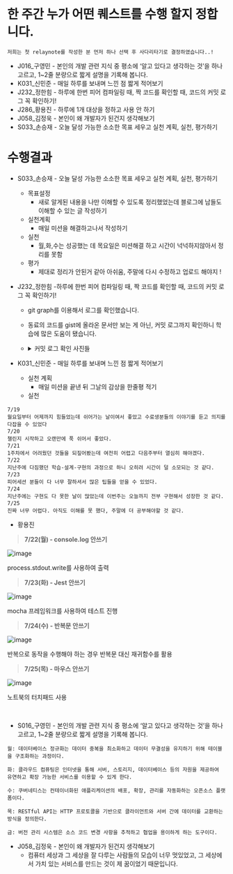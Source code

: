 # 한 주간 누가 어떤 퀘스트를 수행 할지 정합니다.

```
저희는 첫 relaynote를 작성한 분 먼저 하나 선택 후 사다리타기로 결정하였습니다..!
```

- J016\_구영민 - 본인의 개발 관련 지식 중 평소에 ‘알고 있다고 생각하는 것’을 하나 고르고, 1~2줄 분량으로 짧게 설명을 기록해 봅니다.
- K031\_신민준 - 매일 하루를 보내며 느낀 점 짧게 적어보기
- J232\_정한힘 - 하루에 한번 피어 컴파일링 때, 짝 코드를 확인할 때, 코드의 커밋 로그 꼭 확인하기!
- J286\_황용진 - 하루에 1개 대상을 정하고 사용 안 하기
- J058\_김정욱 - 본인이 왜 개발자가 된건지 생각해보기
- S033\_손승재 - 오늘 달성 가능한 소소한 목표 세우고 실천 계획, 실천, 평가하기

# 수행결과

- S033\_손승재 -
  오늘 달성 가능한 소소한 목표 세우고 실천 계획, 실천, 평가하기
  - 목표설정
    - 새로 알게된 내용을 나만 이해할 수 있도록 정리했었는데 블로그에 남들도 이해할 수 있는 글 작성하기
  - 실천계획
    - 매일 미션을 해결하고나서 작성하기
  - 실천
    - 월,화,수는 성공했는 데 목요일은 미션해결 하고 시간이 넉넉하지않아서 정리를 못함
  - 평가
    - 제대로 정리가 안된거 같아 아쉬움, 주말에 다시 수정하고 업로드 해야지 !

- J232\_정한힘 -하루에 한번 피어 컴파일링 때, 짝 코드를 확인할 때, 코드의 커밋 로그 꼭 확인하기!  
  - git graph를 이용해서 로그를 확인했습니다.
  - 동료의 코드를 gist에 올라온 문서만 보는 게 아닌, 커밋 로그까지 확인하니 학습에 많은 도움이 됐습니다.
  - <details>
    <summary>커밋 로그 확인 사진들</summary>

    ![J232/Day6](../picture/J232/Day6.png) 

    ![J232/Day7](../picture/J232/Day7.png) 

    ![J232/Day8](../picture/J232/Day8.png) 
    
    ![J232/Day9](../picture/J232/Day9.png)

  </details>

 - K031\_신민준 - 매일 하루를 보내며 느낀 점 짧게 적어보기
    - 실천 계획
      - 매일 미션을 끝낸 뒤 그날의 감상을 한줄평 적기
    - 실천
```
7/19
월요일부터 어제까지 힘들었는데 쉬어가는 날이여서 좋았고 수료생분들의 이야기를 듣고 의지를 다잡을 수 있었다
7/20
챌린지 시작하고 오랜만에 푹 쉬어서 좋았다.
7/21
1주차에서 어려웠던 것들을 되짚어봤는데 여전히 어렵고 다음주부터 열심히 해야겠다.
7/22
지난주에 다짐했던 학습-설계-구현의 과정으로 하니 오히려 시간이 덜 소모되는 것 같다.
7/23
피어세션 분들이 다 너무 잘하셔서 많은 팁들을 얻을 수 있었다.
7/24
지난주에는 구현도 다 못한 날이 많았는데 이번주는 오늘까지 전부 구현해서 성장한 것 같다.
7/25
진짜 너무 어렵다. 아직도 이해를 못 했다, 주말에 더 공부해야할 것 같다.
```

- 황용진
> **7/22(월) - console.log 안쓰기**
> 

![image](https://github.com/user-attachments/assets/be883fcd-02d8-471f-a68f-fa8d5aa5c255)


process.stdout.write를 사용하여 출력

> **7/23(화) - Jest 안쓰기**
> 

![image](https://github.com/user-attachments/assets/e6f6171b-5a41-4d61-961f-f3c2f17f79ba)


mocha 프레임워크를 사용하여 테스트 진행

> **7/24(수) - 반복문 안쓰기**
> 

![image](https://github.com/user-attachments/assets/72f3183a-1917-46f7-9485-137a83cf8440)


반복으로 동작을 수행해야 하는 경우 반복문 대신 재귀함수를 활용

> **7/25(목) - 마우스 안쓰기**
> 

![image](https://github.com/user-attachments/assets/68a6f93f-dfe6-4796-aef7-688aefb60d43)


노트북의 터치패드 사용

<br>


- S016_구영민 - 본인의 개발 관련 지식 중 평소에 ‘알고 있다고 생각하는 것’을 하나 고르고, 1~2줄 분량으로 짧게 설명을 기록해 봅니다.
```
월: 데이터베이스 정규화는 데이터 중복을 최소화하고 데이터 무결성을 유지하기 위해 테이블을 구조화하는 과정이다.
```

```
화: 클라우드 컴퓨팅은 인터넷을 통해 서버, 스토리지, 데이터베이스 등의 자원을 제공하여 유연하고 확장 가능한 서비스를 이용할 수 있게 한다.
```

```
수: 쿠버네티스는 컨테이너화된 애플리케이션의 배포, 확장, 관리를 자동화하는 오픈소스 플랫폼이다.
```

```
목: RESTful API는 HTTP 프로토콜을 기반으로 클라이언트와 서버 간에 데이터를 교환하는 방식을 정의한다.
```

```
금: 버전 관리 시스템은 소스 코드 변경 사항을 추적하고 협업을 용이하게 하는 도구이다.
```
- J058\_김정욱 - 본인이 왜 개발자가 된건지 생각해보기
  - 컴퓨터 세상과 그 세상을 잘 다루는 사람들의 모습이 너무 멋있었고, 그 세상에서 가치 있는 서비스를 만드는 것이 제 꿈이었기 때문입니다.
